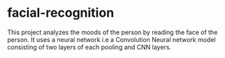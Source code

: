 # facial-recognition
This project analyzes the moods of the person by reading the face of the person.
It uses a neural network i.e a Convolution Neural network model consisting of two layers of each pooling and CNN layers.
